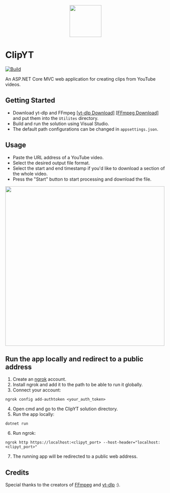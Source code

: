 <p align="center">
  <img height="100" src="https://github.com/pawelptak/clip-yt/assets/52631916/5f6176d5-a57d-4095-bd4d-9f6405b457c3">
</p>

# ClipYT
[![Build](https://github.com/pawelptak/clip-yt/actions/workflows/build.yml/badge.svg?branch=main)](https://github.com/pawelptak/clip-yt/actions/workflows/build.yml)

An ASP.NET Core MVC web application for creating clips from YouTube videos.

## Getting Started
- Download yt-dlp and FFmpeg [[yt-dlp Download]](https://github.com/yt-dlp/yt-dlp/releases/latest) [[FFmpeg Download]](https://ffmpeg.org/download.html) and put them into the `Utilites` directory.
- Build and run the solution using Visual Studio.
- The default path configurations can be changed in `appsettings.json`.

## Usage
- Paste the URL address of a YouTube video.
- Select the desired output file format.
- Select the start and end timestamp if you'd like to download a section of the whole video.
- Press the "Start" button to start processing and download the file.

 <img height="500" src="https://github.com/pawelptak/clip-yt/assets/52631916/b1d956f8-bf3d-4a20-9e57-cbc239e9e090">

 ## Run the app locally and redirect to a public address
1. Create an [ngrok](https://ngrok.com/) account.
2. Install ngrok and add it to the path to be able to run it globally.
3. Connect your account:
```
ngrok config add-authtoken <your_auth_token>
```
4. Open cmd and go to the ClipYT solution directory.
5. Run the app locally:
```
dotnet run
```
6. Run ngrok:
```
ngrok http https://localhost:<clipyt_port> --host-header="localhost:<clipyt_port>"
```
7. The running app will be redirected to a public web address.

## Credits
Special thanks to the creators of [FFmpeg](https://ffmpeg.org/) and [yt-dlp](https://github.com/yt-dlp/yt-dlp) :).
